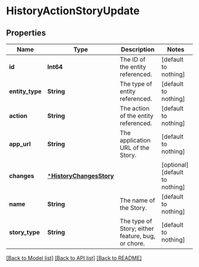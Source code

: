 # HistoryActionStoryUpdate


## Properties
Name | Type | Description | Notes
------------ | ------------- | ------------- | -------------
**id** | **Int64** | The ID of the entity referenced. | [default to nothing]
**entity_type** | **String** | The type of entity referenced. | [default to nothing]
**action** | **String** | The action of the entity referenced. | [default to nothing]
**app_url** | **String** | The application URL of the Story. | [default to nothing]
**changes** | [***HistoryChangesStory**](HistoryChangesStory.md) |  | [optional] [default to nothing]
**name** | **String** | The name of the Story. | [default to nothing]
**story_type** | **String** | The type of Story; either feature, bug, or chore. | [default to nothing]


[[Back to Model list]](../README.md#models) [[Back to API list]](../README.md#api-endpoints) [[Back to README]](../README.md)


